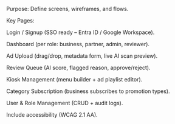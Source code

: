 Purpose: Define screens, wireframes, and flows.

Key Pages:

Login / Signup (SSO ready – Entra ID / Google Workspace).

Dashboard (per role: business, partner, admin, reviewer).

Ad Upload (drag/drop, metadata form, live AI scan preview).

Review Queue (AI score, flagged reason, approve/reject).

Kiosk Management (menu builder + ad playlist editor).

Category Subscription (business subscribes to promotion types).

User & Role Management (CRUD + audit logs).

Include accessibility (WCAG 2.1 AA).